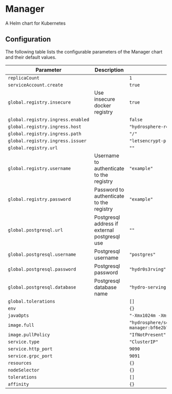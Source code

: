 
Manager
===========

A Helm chart for Kubernetes


## Configuration

The following table lists the configurable parameters of the Manager chart and their default values.

| Parameter                | Description             | Default        |
| ------------------------ | ----------------------- | -------------- |
| `replicaCount` |  | `1` |
| `serviceAccount.create` |  | `true` |
| `global.registry.insecure` | Use insecure docker registry | `true` |
| `global.registry.ingress.enabled` |  | `false` |
| `global.registry.ingress.host` |  | `"hydrosphere-registry.local"` |
| `global.registry.ingress.path` |  | `"/"` |
| `global.registry.ingress.issuer` |  | `"letsencrypt-prod"` |
| `global.registry.url` |  | `""` |
| `global.registry.username` | Username to authenticate to the registry | `"example"` |
| `global.registry.password` | Password to authenticate to the registry | `"example"` |
| `global.postgresql.url` | Postgresql address if external postgresql use | `""` |
| `global.postgresql.username` | Postgresql username | `"postgres"` |
| `global.postgresql.password` | Postgresql password | `"hydr0s3rving"` |
| `global.postgresql.database` | Postgresql database name | `"hydro-serving"` |
| `global.tolerations` |  | `[]` |
| `env` |  | `{}` |
| `javaOpts` |  | `"-Xmx1024m -Xms128m -Xss16M"` |
| `image.full` |  | `"hydrosphere/serving-manager:bf6e2b74633c91ca66858e05e186fee895e00653"` |
| `image.pullPolicy` |  | `"IfNotPresent"` |
| `service.type` |  | `"ClusterIP"` |
| `service.http_port` |  | `9090` |
| `service.grpc_port` |  | `9091` |
| `resources` |  | `{}` |
| `nodeSelector` |  | `{}` |
| `tolerations` |  | `[]` |
| `affinity` |  | `{}` |





